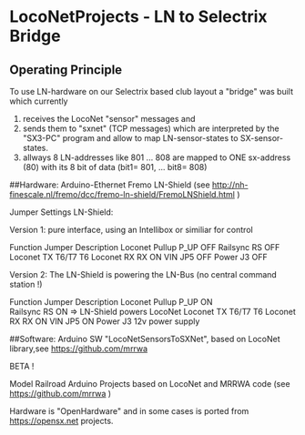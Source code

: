 # LocoNetProjects - LN to Selectrix Bridge

## Operating Principle

To use LN-hardware on our Selectrix based club layout a "bridge" was built which currently 

1) receives the LocoNet "sensor" messages and 
2) sends them to "sxnet" (TCP messages) which are interpreted by the "SX3-PC" program and 
allow to map LN-sensor-states to SX-sensor-states.
3) allways 8 LN-addresses like 801 ... 808 are mapped to ONE sx-address (80) with its 
8 bit of data (bit1= 801, ... bit8= 808)

##Hardware:
Arduino-Ethernet
Fremo LN-Shield (see http://nh-finescale.nl/fremo/dcc/fremo-ln-shield/FremoLNShield.html )

Jumper Settings LN-Shield:

Version 1: pure interface, using an Intellibox or similiar for control

Function 	Jumper 	Description
Loconet Pullup 	P_UP 	OFF
Railsync 	RS 	OFF
Loconet 	TX 	T6/T7 	T6
Loconet 	RX 	RX 	ON
VIN 		JP5 	OFF
Power 		J3 	OFF

Version 2: The LN-Shield is powering the LN-Bus (no central command station !)

Function 	Jumper 	Description
Loconet Pullup 	P_UP 	ON      
Railsync 	RS 	ON      => LN-Shield powers LocoNet
Loconet 	TX 	T6/T7 	T6
Loconet 	RX 	RX 	ON
VIN 		JP5 	ON
Power 		J3 	12v power supply



##Software:
Arduino SW "LocoNetSensorsToSXNet", based on LocoNet library,see https://github.com/mrrwa 


BETA !


Model Railroad Arduino Projects based on LocoNet and MRRWA code (see https://github.com/mrrwa )

Hardware is "OpenHardware" and in some cases is ported from https://opensx.net projects.
